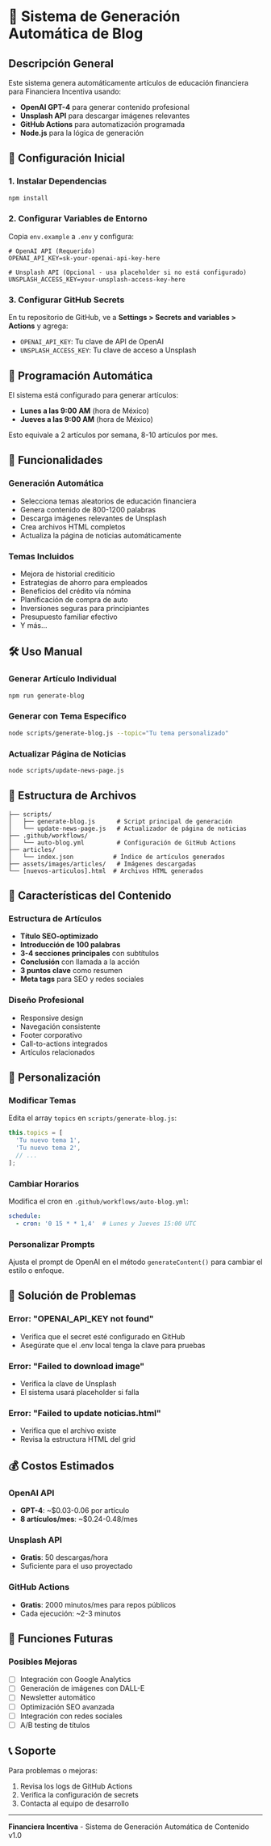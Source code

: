 # 🤖 Sistema de Generación Automática de Blog

## Descripción General

Este sistema genera automáticamente artículos de educación financiera para Financiera Incentiva usando:
- **OpenAI GPT-4** para generar contenido profesional
- **Unsplash API** para descargar imágenes relevantes
- **GitHub Actions** para automatización programada
- **Node.js** para la lógica de generación

## 🚀 Configuración Inicial

### 1. Instalar Dependencias
```bash
npm install
```

### 2. Configurar Variables de Entorno

Copia `env.example` a `.env` y configura:

```env
# OpenAI API (Requerido)
OPENAI_API_KEY=sk-your-openai-api-key-here

# Unsplash API (Opcional - usa placeholder si no está configurado)
UNSPLASH_ACCESS_KEY=your-unsplash-access-key-here
```

### 3. Configurar GitHub Secrets

En tu repositorio de GitHub, ve a **Settings > Secrets and variables > Actions** y agrega:

- `OPENAI_API_KEY`: Tu clave de API de OpenAI
- `UNSPLASH_ACCESS_KEY`: Tu clave de acceso a Unsplash

## 📅 Programación Automática

El sistema está configurado para generar artículos:
- **Lunes a las 9:00 AM** (hora de México)
- **Jueves a las 9:00 AM** (hora de México)

Esto equivale a 2 artículos por semana, 8-10 artículos por mes.

## 🎯 Funcionalidades

### Generación Automática
- Selecciona temas aleatorios de educación financiera
- Genera contenido de 800-1200 palabras
- Descarga imágenes relevantes de Unsplash
- Crea archivos HTML completos
- Actualiza la página de noticias automáticamente

### Temas Incluidos
- Mejora de historial crediticio
- Estrategias de ahorro para empleados
- Beneficios del crédito vía nómina
- Planificación de compra de auto
- Inversiones seguras para principiantes
- Presupuesto familiar efectivo
- Y más...

## 🛠️ Uso Manual

### Generar Artículo Individual
```bash
npm run generate-blog
```

### Generar con Tema Específico
```bash
node scripts/generate-blog.js --topic="Tu tema personalizado"
```

### Actualizar Página de Noticias
```bash
node scripts/update-news-page.js
```

## 📁 Estructura de Archivos

```
├── scripts/
│   ├── generate-blog.js      # Script principal de generación
│   └── update-news-page.js   # Actualizador de página de noticias
├── .github/workflows/
│   └── auto-blog.yml         # Configuración de GitHub Actions
├── articles/
│   └── index.json           # Índice de artículos generados
├── assets/images/articles/   # Imágenes descargadas
└── [nuevos-articulos].html  # Archivos HTML generados
```

## 🎨 Características del Contenido

### Estructura de Artículos
- **Título SEO-optimizado**
- **Introducción de 100 palabras**
- **3-4 secciones principales** con subtítulos
- **Conclusión** con llamada a la acción
- **3 puntos clave** como resumen
- **Meta tags** para SEO y redes sociales

### Diseño Profesional
- Responsive design
- Navegación consistente
- Footer corporativo
- Call-to-actions integrados
- Artículos relacionados

## 🔧 Personalización

### Modificar Temas
Edita el array `topics` en `scripts/generate-blog.js`:

```javascript
this.topics = [
  'Tu nuevo tema 1',
  'Tu nuevo tema 2',
  // ...
];
```

### Cambiar Horarios
Modifica el cron en `.github/workflows/auto-blog.yml`:

```yaml
schedule:
  - cron: '0 15 * * 1,4'  # Lunes y Jueves 15:00 UTC
```

### Personalizar Prompts
Ajusta el prompt de OpenAI en el método `generateContent()` para cambiar el estilo o enfoque.

## 🚨 Solución de Problemas

### Error: "OPENAI_API_KEY not found"
- Verifica que el secret esté configurado en GitHub
- Asegúrate que el .env local tenga la clave para pruebas

### Error: "Failed to download image"
- Verifica la clave de Unsplash
- El sistema usará placeholder si falla

### Error: "Failed to update noticias.html"
- Verifica que el archivo existe
- Revisa la estructura HTML del grid

## 💰 Costos Estimados

### OpenAI API
- **GPT-4**: ~$0.03-0.06 por artículo
- **8 artículos/mes**: ~$0.24-0.48/mes

### Unsplash API
- **Gratis**: 50 descargas/hora
- Suficiente para el uso proyectado

### GitHub Actions
- **Gratis**: 2000 minutos/mes para repos públicos
- Cada ejecución: ~2-3 minutos

## 🔮 Funciones Futuras

### Posibles Mejoras
- [ ] Integración con Google Analytics
- [ ] Generación de imágenes con DALL-E
- [ ] Newsletter automático
- [ ] Optimización SEO avanzada
- [ ] Integración con redes sociales
- [ ] A/B testing de títulos

## 📞 Soporte

Para problemas o mejoras:
1. Revisa los logs de GitHub Actions
2. Verifica la configuración de secrets
3. Contacta al equipo de desarrollo

---

**Financiera Incentiva** - Sistema de Generación Automática de Contenido v1.0 